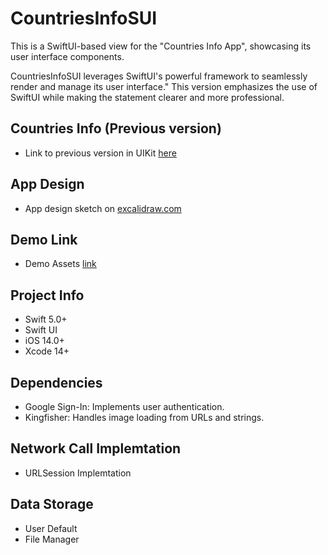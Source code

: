 #  CountriesInfoSUI
This is a SwiftUI-based view for the "Countries Info App", showcasing its user interface components. 

CountriesInfoSUI leverages SwiftUI's powerful framework to seamlessly render and manage its user interface."
This version emphasizes the use of SwiftUI while making the statement clearer and more professional. 


## Countries Info (Previous version)
- Link to previous version in UIKit [here](https://github.com/devAYZ/Countries-Info)


## App Design
- App design sketch on [excalidraw.com](https://excalidraw.com/#json=gwVmabhSE-E39JennRs8Y,mg1-w-W0Lw161FAf8FUfSw)


## Demo Link
- Demo Assets [link](https://drive.google.com/drive/folders/1rzs9FA3ksONY_2kJaEULQn7FQXNIcUJh?usp=sharing)


## Project Info
- Swift 5.0+
- Swift UI
- iOS 14.0+
- Xcode 14+

## Dependencies
- Google Sign-In: Implements user authentication.
- Kingfisher: Handles image loading from URLs and strings.


## Network Call Implemtation
- URLSession Implemtation

## Data Storage
- User Default
- File Manager
